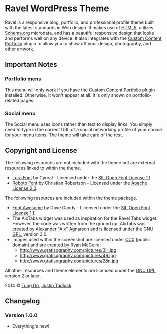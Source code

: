 # Ravel WordPress Theme

Ravel is a responsive blog, portfolio, and professional profile theme built with the latest standards in Web design. It makes use of <abbr title="Hypertext Markup Language">HTML5</abbr>, utilizes [Schema.org](http://schema.org) microdata, and has a beautiful responsive design that looks and performs well on any device. It also integrates with the [Custom Content Portfolio](http://wordpress.org/plugins/custom-content-portfolio) plugin to allow you to show off your design, photography, and other artwork.

## Important Notes

### Portfolio menu

This menu will only work if you have the [Custom Content Portfolio](http://themehybrid.com/plugins/custom-content-portfolio) plugin installed.  Otherwise, it won't appear at all.  It is only shown on portfolio-related pages.

### Social menu

The Social menu uses icons rather than text to display links.  You simply need to type in the correct URL of a social networking profile of your choice for your menu items.  The theme will take care of the rest.

## Copyright and License

The following resources are not included with the theme but are external resources linked to within the theme.

* [Lora Font](http://www.google.com/fonts/specimen/Lora) by Cyreal - Licensed under the [SIL Open Font License 1.1](http://scripts.sil.org/OFL).
* [Roboto Font](http://www.google.com/fonts/specimen/Roboto) by Christian Robertson - Licensed under the [Apache License 2.0](http://www.apache.org/licenses/LICENSE-2.0.html).

The following resources are included within the theme package.

* [Font Awesome](http://fontawesome.io) by Dave Gandy - Licensed under the [SIL Open Font License 1.1](http://scripts.sil.org/OFL).
* The AlxTabs widget was used as inspiration for the Ravel Tabs widget.  However, the code was written from the ground up.  AlxTabs was created by [Alexander "Alx" Agnarson](http://alxmedia.se) and is licensed under the [GNU GPL](http://www.gnu.org/licenses/gpl-3.0.html), version 3.0.
* Images used within the screenshot are licensed under [CC0](https://creativecommons.org/publicdomain/zero/1.0/) (public domain) and are created by [Ryan McGuire](http://www.gratisography.com):
	* http://www.gratisography.com/pictures/3H.jpg
	* http://www.gratisography.com/pictures/49.jpg
	* http://www.gratisography.com/pictures/28n.jpg

All other resources and theme elements are licensed under the [GNU GPL](http://www.gnu.org/licenses/old-licenses/gpl-2.0.html), version 2 or later.

2014 &copy; [Tung Do](https://twitter.com/tungdo), [Justin Tadlock](http://justintadlock.com).

## Changelog

### Version 1.0.0

* Everything's new!